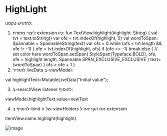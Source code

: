 # HighLight


להדגיש טקסט:
1.	ליצור מתודת extension כזו:
fun TextView.highlight(highlight: String) {
    val tvt = text.toString()
    var ofe = tvt.indexOf(highlight, 0)
    val wordToSpan: Spannable = SpannableString(text)
    var ofs = 0
    while (ofs < tvt.length && ofe != -1) {
        ofe = tvt.indexOf(highlight, ofs)
        if (ofe == -1) break else {
            // set color here
            wordToSpan.setSpan(
                StyleSpan(Typeface.BOLD),
                ofe,
                ofe + highlight.length,
                Spannable.SPAN_EXCLUSIVE_EXCLUSIVE
            )
            text=(wordToSpan)
        }
        ofs = ofe + 1
    }
2.	להגדיר liveData ב-viewModel:

val highlightText=MutableLiveData<String>("Initial value");

3.	ב-searchView listener להוסיף:

viewModel.highlightText.value=newText

4.	להוסיף ב-bind של ה-viewHolders את הקריאה ל-extension

itemView.name.highlight(highlight)

![image](https://user-images.githubusercontent.com/55790024/153771835-35e2f073-563a-4b00-b65f-0058a41b61e7.png)
